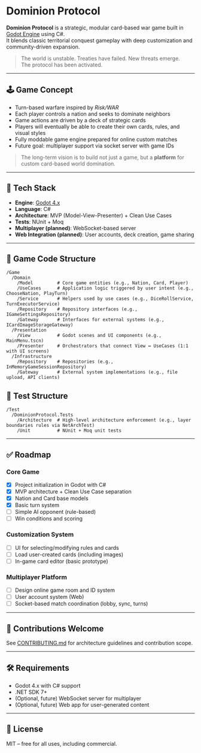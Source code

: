 # Dominion Protocol

**Dominion Protocol** is a strategic, modular card-based war game built in [Godot Engine](https://godotengine.org/) using C#.  
It blends classic territorial conquest gameplay with deep customization and community-driven expansion.

> The world is unstable. Treaties have failed. New threats emerge.  
> The protocol has been activated.

---

## 🕹 Game Concept

- Turn-based warfare inspired by *Risk/WAR*
- Each player controls a nation and seeks to dominate neighbors
- Game actions are driven by a deck of strategic cards
- Players will eventually be able to create their own cards, rules, and visual styles
- Fully moddable game engine prepared for online custom matches
- Future goal: multiplayer support via socket server with game IDs

> The long-term vision is to build not just a game, but a **platform** for custom card-based world domination.

---

## 🎯 Tech Stack

- **Engine**: [Godot 4.x](https://godotengine.org/)
- **Language**: C#
- **Architecture**: MVP (Model-View-Presenter) + Clean Use Cases
- **Tests**: NUnit + Moq
- **Multiplayer (planned)**: WebSocket-based server
- **Web Integration (planned)**: User accounts, deck creation, game sharing

---

## 🧱 Game Code Structure

```
/Game
  /Domain
	/Model         # Core game entities (e.g., Nation, Card, Player)
	/UseCases      # Application logic triggered by user intent (e.g., ChooseNation, PlayTurn)
	/Service       # Helpers used by use cases (e.g., DiceRollService, TurnExecutorService)
	/Repository    # Repository interfaces (e.g., IGameSettingsRepository)
	/Gateway       # Interfaces for external systems (e.g., ICardImageStorageGateway)
  /Presentation
	/View          # Godot scenes and UI components (e.g., MainMenu.tscn)
	/Presenter     # Orchestrators that connect View ↔ UseCases (1:1 with UI screens)
  /Infrastructure
	/Repository    # Repositories (e.g., InMemoryGameSessionRepository)
	/Gateway       # External system implementations (e.g., file upload, API clients)
```

## 🧪 Test Structure

```
/Test
  /DominionProtocol.Tests
	/Architecture  # High-level architecture enforcement (e.g., layer boundaries rules via NetArchTest)
	/Unit          # NUnit + Moq unit tests
```

---

## ✅ Roadmap

### Core Game
- [x] Project initialization in Godot with C#
- [x] MVP architecture + Clean Use Case separation
- [x] Nation and Card base models
- [x] Basic turn system
- [ ] Simple AI opponent (rule-based)
- [ ] Win conditions and scoring

### Customization System
- [ ] UI for selecting/modifying rules and cards
- [ ] Load user-created cards (including images)
- [ ] In-game card editor (basic prototype)

### Multiplayer Platform
- [ ] Design online game room and ID system
- [ ] User account system (Web)
- [ ] Socket-based match coordination (lobby, sync, turns)

---

## 🤝 Contributions Welcome

See [CONTRIBUTING.md](CONTRIBUTING.md) for architecture guidelines and contribution scope.

---

## 🛠 Requirements

- Godot 4.x with C# support
- .NET SDK 7+
- (Optional, future) WebSocket server for multiplayer
- (Optional, future) Web app for user-generated content

---

## 📄 License

MIT – free for all uses, including commercial.
